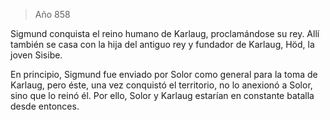 > Año 858

Sigmund conquista el reino humano de Karlaug, proclamándose su rey. Allí también se casa con la hija del antiguo rey y fundador de Karlaug, Höd, la joven Sisibe.

En principio, Sigmund fue enviado por Solor como general para la toma de Karlaug, pero éste, una vez conquistó el territorio, no lo anexionó a Solor, sino que lo reinó él. Por ello, Solor y Karlaug estarían en constante batalla desde entonces.